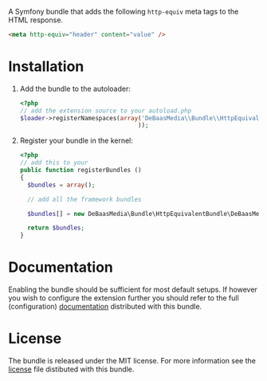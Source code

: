 A Symfony bundle that adds the following `http-equiv` meta tags to the HTML response.

```html
<meta http-equiv="header" content="value" />
```

Installation
============
 1. Add the bundle to the autoloader:
    
    ```php
    <?php
    // add the extension source to your autoload.php
    $loader->registerNamespaces(array('DeBaasMedia\\Bundle\\HttpEquivalentBundle' => __DIR__ . '/../vendor/bundles/DeBaasMedia/Bundle'
                                     ));
    ```
    
 2. Register your bundle in the kernel:
    
    ```php
    <?php
    // add this to your
    public function registerBundles ()
    {
      $bundles = array();
    
      // add all the framework bundles
    
      $bundles[] = new DeBaasMedia\Bundle\HttpEquivalentBundle\DeBaasMediaHttpEquivalentBundle()
    
      return $bundles;
    }
    ```

Documentation
=============
Enabling the bundle should be sufficient for most default setups. If however you
wish to configure the extension further you should refer to the full (configuration)
[documentation][1] distributed with this bundle.

License
=======
The bundle is released under the MIT license. For more information see the
[license][2] file distibuted with this bundle.

[1]: https://github.com/debaasmedia/DeBaasMediaHttpEquivalentBundle/blob/develop/Resources/doc/index.rst
[2]: https://github.com/debaasmedia/DeBaasMediaHttpEquivalentBundle/blob/develop/Resources/meta/LICENSE